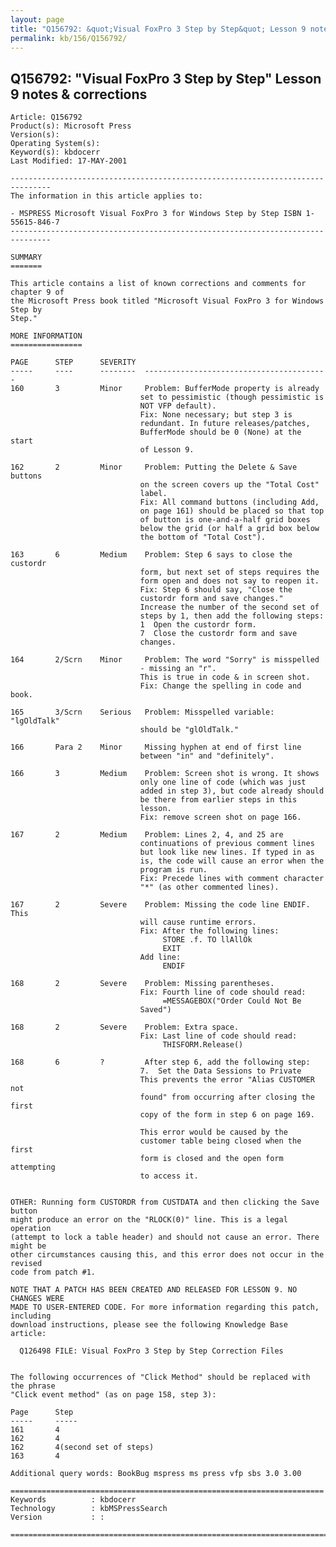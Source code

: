 ```yaml
---
layout: page
title: "Q156792: &quot;Visual FoxPro 3 Step by Step&quot; Lesson 9 notes &amp; corrections"
permalink: kb/156/Q156792/
---
```


## Q156792: &quot;Visual FoxPro 3 Step by Step&quot; Lesson 9 notes &amp; corrections

	Article: Q156792
	Product(s): Microsoft Press
	Version(s): 
	Operating System(s): 
	Keyword(s): kbdocerr
	Last Modified: 17-MAY-2001
	
	-------------------------------------------------------------------------------
	The information in this article applies to:
	
	- MSPRESS Microsoft Visual FoxPro 3 for Windows Step by Step ISBN 1-55615-846-7 
	-------------------------------------------------------------------------------
	
	SUMMARY
	=======
	
	This article contains a list of known corrections and comments for chapter 9 of
	the Microsoft Press book titled "Microsoft Visual FoxPro 3 for Windows Step by
	Step."
	
	MORE INFORMATION
	================
	
	PAGE      STEP      SEVERITY
	-----     ----      --------  -----------------------------------------
	160       3         Minor     Problem: BufferMode property is already
	                             set to pessimistic (though pessimistic is
	                             NOT VFP default).
	                             Fix: None necessary; but step 3 is
	                             redundant. In future releases/patches,
	                             BufferMode should be 0 (None) at the start
	                             of Lesson 9.
	
	162       2         Minor     Problem: Putting the Delete & Save buttons
	                             on the screen covers up the "Total Cost"
	                             label.
	                             Fix: All command buttons (including Add,
	                             on page 161) should be placed so that top
	                             of button is one-and-a-half grid boxes
	                             below the grid (or half a grid box below
	                             the bottom of "Total Cost").
	
	163       6         Medium    Problem: Step 6 says to close the custordr
	                             form, but next set of steps requires the
	                             form open and does not say to reopen it.
	                             Fix: Step 6 should say, "Close the
	                             custordr form and save changes."
	                             Increase the number of the second set of
	                             steps by 1, then add the following steps:
	                             1  Open the custordr form.
	                             7  Close the custordr form and save
	                             changes.
	
	164       2/Scrn    Minor     Problem: The word "Sorry" is misspelled
	                             - missing an "r".
	                             This is true in code & in screen shot.
	                             Fix: Change the spelling in code and book.
	
	165       3/Scrn    Serious   Problem: Misspelled variable: "lgOldTalk"
	                             should be "glOldTalk."
	
	166       Para 2    Minor     Missing hyphen at end of first line
	                             between "in" and "definitely".
	
	166       3         Medium    Problem: Screen shot is wrong. It shows
	                             only one line of code (which was just
	                             added in step 3), but code already should
	                             be there from earlier steps in this
	                             lesson.
	                             Fix: remove screen shot on page 166.
	
	167       2         Medium    Problem: Lines 2, 4, and 25 are
	                             continuations of previous comment lines
	                             but look like new lines. If typed in as
	                             is, the code will cause an error when the
	                             program is run.
	                             Fix: Precede lines with comment character
	                             "*" (as other commented lines).
	
	167       2         Severe    Problem: Missing the code line ENDIF. This
	                             will cause runtime errors.
	                             Fix: After the following lines:
	                                  STORE .f. TO llAllOk
	                                  EXIT
	                             Add line:
	                                  ENDIF
	
	168       2         Severe    Problem: Missing parentheses.
	                             Fix: Fourth line of code should read:
	                                  =MESSAGEBOX("Order Could Not Be
	                             Saved")
	
	168       2         Severe    Problem: Extra space.
	                             Fix: Last line of code should read:
	                                  THISFORM.Release()
	
	168       6         ?         After step 6, add the following step:
	                             7.  Set the Data Sessions to Private
	                             This prevents the error "Alias CUSTOMER not
	                             found" from occurring after closing the first
	                             copy of the form in step 6 on page 169.
	
	                             This error would be caused by the
	                             customer table being closed when the first
	                             form is closed and the open form attempting
	                             to access it.
	
	
	OTHER: Running form CUSTORDR from CUSTDATA and then clicking the Save button
	might produce an error on the "RLOCK(0)" line. This is a legal operation
	(attempt to lock a table header) and should not cause an error. There might be
	other circumstances causing this, and this error does not occur in the revised
	code from patch #1.
	
	NOTE THAT A PATCH HAS BEEN CREATED AND RELEASED FOR LESSON 9. NO CHANGES WERE
	MADE TO USER-ENTERED CODE. For more information regarding this patch, including
	download instructions, please see the following Knowledge Base article:
	
	  Q126498 FILE: Visual FoxPro 3 Step by Step Correction Files
	
	
	The following occurrences of "Click Method" should be replaced with the phrase
	"Click event method" (as on page 158, step 3):
	
	Page      Step
	-----     -----
	161       4
	162       4
	162       4(second set of steps)
	163       4
	
	Additional query words: BookBug mspress ms press vfp sbs 3.0 3.00
	
	======================================================================
	Keywords          : kbdocerr 
	Technology        : kbMSPressSearch
	Version           : :
	
	=============================================================================
	
